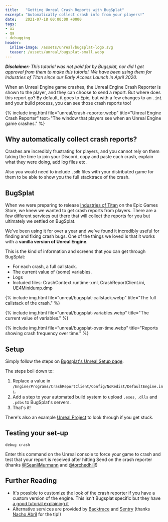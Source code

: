 ```yaml
---
title:   "Getting Unreal Crash Reports with BugSplat"
excerpt: "Automatically collect crash info from your players!"
date:    2021-07-18 00:00:00 +0000
tags:
- ui
- qa
- debugging
header:
  inline-image: /assets/unreal/bugsplat-logo.svg
  teaser: /assets/unreal/bugsplat-small.webp
---
```


_**Disclaimer:** This tutorial was not paid for by Bugsplat, nor did I get
approval from them to make this tutorial. We have been using them for
Industries of Titan since our Early Access Launch in April 2020._


When an Unreal Engine game crashes, the Unreal Engine Crash Reporter is shown
to the player, and they can choose to send a report. But where does this report
go?  By default, it goes to Epic, but with a few changes to an `.ini` and your
build process, you can see those crash reports too!

{% include img.html file="unreal/crash-reporter.webp"
title="Unreal Engine Crash Reporter"
text="The window that players see when an Unreal Engine game crashes."
%}


## Why automatically collect crash reports?

Crashes are incredibly frustrating for players, and you cannot rely on them
taking the time to join your Discord, copy and paste each crash, explain
what they were doing, add log files etc.

Also you would need to include `.pdb` files with your distributed game for them
to be able to show you the full stacktrace of the crash.



## BugSplat

When we were preparing to release [Industries of
Titan](https://store.steampowered.com/app/427940/Industries_of_Titan/) on the
Epic Games Store, we knew we wanted to get crash reports from players. There
are a few different services out there that will collect the reports for you
but ultimately we settled on BugSplat.

We've been using it for over a year and we've found it incredibly useful for
finding and fixing crash bugs.  One of the things we loved is that it works
with a **vanilla version of Unreal Engine**.

This is the kind of information and screens that you can get through BugSplat:

* For each crash, a full callstack.
* The current value of (some) variables.
* Logs
* Included files: CrashContext.runtime-xml, CrashReportClient.ini,
  UE4Minidump.dmp

{% include img.html file="unreal/bugsplat-callstack.webp"
title="The full callstack of the crash."
%}

{% include img.html file="unreal/bugsplat-variables.webp"
title="The current value of variables."
%}

{% include img.html file="unreal/bugsplat-over-time.webp"
title="Reports showing crash frequency over time."
%}


## Setup

Simply follow the steps on [Bugsplat's Unreal Setup page](
https://www.bugsplat.com/docs/sdk/unreal/).

The steps boil down to:

1. Replace a value in `/Engine/Programs/CrashReportClient/Config/NoRedist/DefaultEngine.ini`.
2. Add a step to your automated build system to upload `.exes`, `.dlls` and `.pdbs`
   to BugSplat's servers.
3. That's it!

There's also an example [Unreal
Project](https://github.com/BugSplat-Git/MyUnrealCrasher) to look through if
you get stuck.


## Testing your set-up

```
debug crash
```
Enter this command on the Unreal console to force your game to crash and test that
your report is received after hitting Send on the crash reporter (thanks
[@SeanliMurmann](https://twitter.com/SeanliMurmann/status/1417779091084693504)
and
[@torchedhill](https://twitter.com/torchedhill/status/1417790448085708801)!)


## Further Reading

* It's possible to customize the look of the crash reporter if you have
  a custom version of the engine. This isn't Bugsplat specific but they have [a
  good tutorial explaining
  it](https://www.bugsplat.com/resources/development/customizing-ue4-crash-dialog/)
* Alternative services are provided by [Backtrace](https://backtrace.io/) and [Sentry](https://sentry.io/welcome/) (thanks [Nacho
  Abril](https://twitter.com/nacho_abril/status/1417523877509582857) for the
  tip!)

